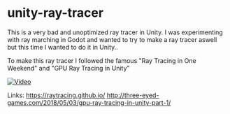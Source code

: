 # unity-ray-tracer

This is a very bad and unoptimized ray tracer in Unity. I was experimenting with ray marching in Godot and wanted to try to make a ray tracer aswell but this time I wanted to do it in Unity..

To make this ray tracer I followed the famous "Ray Tracing in One Weekend"  and "GPU Ray Tracing in Unity"

[![Video](https://markdown-videos-api.jorgenkh.no/url?url=https%3A%2F%2Fwww.youtube.com%2Fwatch%3Fv%3DhTA5dRt1Cgo)](https://www.youtube.com/watch?v=hTA5dRt1Cgo)

Links: 
https://raytracing.github.io/
http://three-eyed-games.com/2018/05/03/gpu-ray-tracing-in-unity-part-1/
